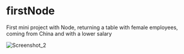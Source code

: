 # firstNode
First mini project with Node, returning a table with female employees, coming from China and with a lower salary

![Screenshot_2](https://user-images.githubusercontent.com/77704994/119228337-e9a4c200-bae8-11eb-98eb-d1525135b88a.png)
